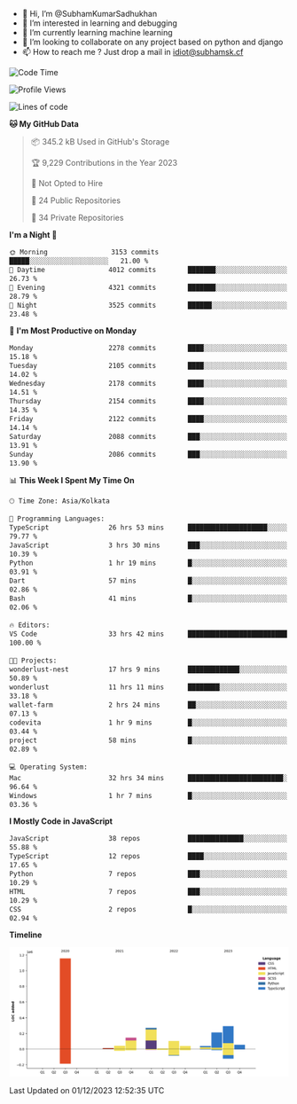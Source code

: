 - 👋 Hi, I’m @SubhamKumarSadhukhan
- 👀 I’m interested in learning and debugging
- 🌱 I’m currently learning machine learning
- 💞️ I’m looking to collaborate on any project based on python and django
- 📫 How to reach me ?
      Just drop a mail in idiot@subhamsk.cf

<!---
SubhamKumarSadhukhan/SubhamKumarSadhukhan is a ✨ special ✨ repository because its `README.md` (this file) appears on your GitHub profile.
You can click the Preview link to take a look at your changes.
--->


<!--START_SECTION:waka-->
![Code Time](http://img.shields.io/badge/Code%20Time-1%2C755%20hrs%204%20mins-blue)

![Profile Views](http://img.shields.io/badge/Profile%20Views-0-blue)

![Lines of code](https://img.shields.io/badge/From%20Hello%20World%20I%27ve%20Written-2.4%20million%20lines%20of%20code-blue)

**🐱 My GitHub Data** 

> 📦 345.2 kB Used in GitHub's Storage 
 > 
> 🏆 9,229 Contributions in the Year 2023
 > 
> 🚫 Not Opted to Hire
 > 
> 📜 24 Public Repositories 
 > 
> 🔑 34 Private Repositories 
 > 
**I'm a Night 🦉** 

```text
🌞 Morning                3153 commits        █████░░░░░░░░░░░░░░░░░░░░   21.00 % 
🌆 Daytime                4012 commits        ███████░░░░░░░░░░░░░░░░░░   26.73 % 
🌃 Evening                4321 commits        ███████░░░░░░░░░░░░░░░░░░   28.79 % 
🌙 Night                  3525 commits        ██████░░░░░░░░░░░░░░░░░░░   23.48 % 
```
📅 **I'm Most Productive on Monday** 

```text
Monday                   2278 commits        ████░░░░░░░░░░░░░░░░░░░░░   15.18 % 
Tuesday                  2105 commits        ████░░░░░░░░░░░░░░░░░░░░░   14.02 % 
Wednesday                2178 commits        ████░░░░░░░░░░░░░░░░░░░░░   14.51 % 
Thursday                 2154 commits        ████░░░░░░░░░░░░░░░░░░░░░   14.35 % 
Friday                   2122 commits        ████░░░░░░░░░░░░░░░░░░░░░   14.14 % 
Saturday                 2088 commits        ███░░░░░░░░░░░░░░░░░░░░░░   13.91 % 
Sunday                   2086 commits        ███░░░░░░░░░░░░░░░░░░░░░░   13.90 % 
```


📊 **This Week I Spent My Time On** 

```text
🕑︎ Time Zone: Asia/Kolkata

💬 Programming Languages: 
TypeScript               26 hrs 53 mins      ████████████████████░░░░░   79.77 % 
JavaScript               3 hrs 30 mins       ███░░░░░░░░░░░░░░░░░░░░░░   10.39 % 
Python                   1 hr 19 mins        █░░░░░░░░░░░░░░░░░░░░░░░░   03.91 % 
Dart                     57 mins             █░░░░░░░░░░░░░░░░░░░░░░░░   02.86 % 
Bash                     41 mins             █░░░░░░░░░░░░░░░░░░░░░░░░   02.06 % 

🔥 Editors: 
VS Code                  33 hrs 42 mins      █████████████████████████   100.00 % 

🐱‍💻 Projects: 
wonderlust-nest          17 hrs 9 mins       █████████████░░░░░░░░░░░░   50.89 % 
wonderlust               11 hrs 11 mins      ████████░░░░░░░░░░░░░░░░░   33.18 % 
wallet-farm              2 hrs 24 mins       ██░░░░░░░░░░░░░░░░░░░░░░░   07.13 % 
codevita                 1 hr 9 mins         █░░░░░░░░░░░░░░░░░░░░░░░░   03.44 % 
project                  58 mins             █░░░░░░░░░░░░░░░░░░░░░░░░   02.89 % 

💻 Operating System: 
Mac                      32 hrs 34 mins      ████████████████████████░   96.64 % 
Windows                  1 hr 7 mins         █░░░░░░░░░░░░░░░░░░░░░░░░   03.36 % 
```

**I Mostly Code in JavaScript** 

```text
JavaScript               38 repos            ██████████████░░░░░░░░░░░   55.88 % 
TypeScript               12 repos            ████░░░░░░░░░░░░░░░░░░░░░   17.65 % 
Python                   7 repos             ███░░░░░░░░░░░░░░░░░░░░░░   10.29 % 
HTML                     7 repos             ███░░░░░░░░░░░░░░░░░░░░░░   10.29 % 
CSS                      2 repos             █░░░░░░░░░░░░░░░░░░░░░░░░   02.94 % 
```



**Timeline**

![Lines of Code chart](https://raw.githubusercontent.com/SubhamKumarSadhukhan/SubhamKumarSadhukhan/main/assets/bar_graph.png)


 Last Updated on 01/12/2023 12:52:35 UTC
<!--END_SECTION:waka-->

